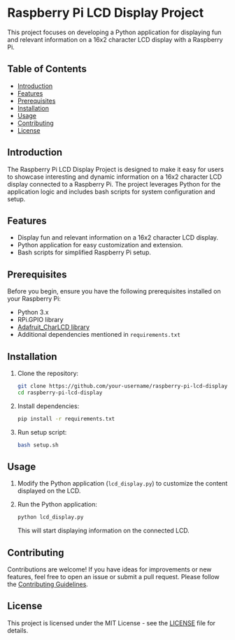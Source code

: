 
# Raspberry Pi LCD Display Project

This project focuses on developing a Python application for displaying fun and relevant information on a 16x2 character LCD display with a Raspberry Pi.

## Table of Contents

- [Introduction](#introduction)
- [Features](#features)
- [Prerequisites](#prerequisites)
- [Installation](#installation)
- [Usage](#usage)
- [Contributing](#contributing)
- [License](#license)

## Introduction

The Raspberry Pi LCD Display Project is designed to make it easy for users to showcase interesting and dynamic information on a 16x2 character LCD display connected to a Raspberry Pi. The project leverages Python for the application logic and includes bash scripts for system configuration and setup.

## Features

- Display fun and relevant information on a 16x2 character LCD display.
- Python application for easy customization and extension.
- Bash scripts for simplified Raspberry Pi setup.

## Prerequisites

Before you begin, ensure you have the following prerequisites installed on your Raspberry Pi:

- Python 3.x
- RPi.GPIO library
- [Adafruit_CharLCD library](https://github.com/adafruit/Adafruit_CircuitPython_CharLCD)
- Additional dependencies mentioned in `requirements.txt`

## Installation

1. Clone the repository:

   ```bash
   git clone https://github.com/your-username/raspberry-pi-lcd-display.git
   cd raspberry-pi-lcd-display
   ```

2. Install dependencies:

   ```bash
   pip install -r requirements.txt
   ```

3. Run setup script:

   ```bash
   bash setup.sh
   ```

## Usage

1. Modify the Python application (`lcd_display.py`) to customize the content displayed on the LCD.
2. Run the Python application:

   ```bash
   python lcd_display.py
   ```

   This will start displaying information on the connected LCD.

## Contributing

Contributions are welcome! If you have ideas for improvements or new features, feel free to open an issue or submit a pull request. Please follow the [Contributing Guidelines](CONTRIBUTING.md).

## License

This project is licensed under the MIT License - see the [LICENSE](LICENSE) file for details.
